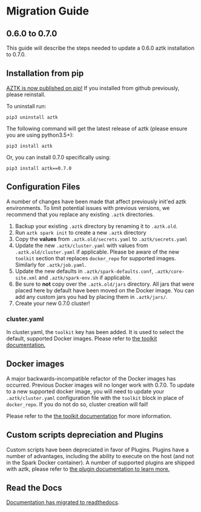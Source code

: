 # Migration Guide


## 0.6.0 to 0.7.0
This guide will describe the steps needed to update a 0.6.0 aztk installation to 0.7.0.

## Installation from pip
[AZTK is now published on pip!](https://pypi.org/project/aztk/) If you installed from github previously, please reinstall.

To uninstall run:
```
pip3 uninstall aztk
```

The following command will get the latest release of aztk (please ensure you are using python3.5+):
```
pip3 install aztk
```
Or, you can install 0.7.0 specifically using:
```
pip3 install aztk==0.7.0
```

## Configuration Files
A number of changes have been made that affect previously init'ed aztk environments. To limit potential issues with previous versions, we recommend that you replace any existing `.aztk` directories.

1. Backup your existing `.aztk` directory by renaming it to `.aztk.old`.
2. Run `aztk spark init` to create a new `.aztk` directory
3. Copy the **values** from `.aztk.old/secrets.yaml` to `.aztk/secrets.yaml`
4. Update the new `.aztk/cluster.yaml` with values from `.aztk.old/cluster.yaml` if applicable. Please be aware of the new `toolkit` section that replaces `docker_repo` for supported images. Similarly for `.aztk/job.yaml`.
5. Update the new defaults in `.aztk/spark-defaults.conf`, `.aztk/core-site.xml` and `.aztk/spark-env.sh` if applicable.
6. Be sure to **not** copy over the `.aztk.old/jars` directory. All jars that were placed here by default have been moved on the Docker image. You can add any custom jars you had by placing them in `.aztk/jars/`.
7. Create your new 0.7.0 cluster!

### cluster.yaml
In cluster.yaml, the `toolkit` key has been added. It is used to select the default, supported Docker images. Please refer to [the toolkit documentation.](_)

## Docker images
A major backwards-incompatible refactor of the Docker images has occurred. Previous Docker images will no longer work with 0.7.0. To update to a new supported docker image, you will need to update your `.aztk/cluster.yaml` configuration file with the `toolkit` block in place of `docker_repo`. If you do not do so, cluster creation will fail!

Please refer to the [the toolkit documentation](_) for more information.


## Custom scripts depreciation and Plugins
Custom scripts have been depreciated in favor of Plugins. Plugins have a number of advantages, including the ability to execute on the host (and not in the Spark Docker container). A number of supported plugins are shipped with aztk, please refer to [the plugin documentation to learn more.](_)

## Read the Docs
[Documentation has migrated to readthedocs](https://aztk.readthedocs.io).